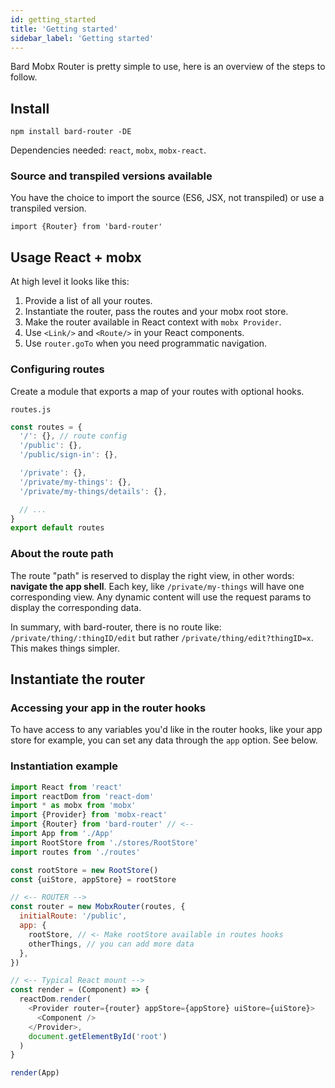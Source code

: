 ```yaml
---
id: getting_started
title: 'Getting started'
sidebar_label: 'Getting started'
---
```


Bard Mobx Router is pretty simple to use, here is an overview of the steps to follow.

## Install

```
npm install bard-router -DE
```

Dependencies needed: `react`, `mobx`, `mobx-react`.

### Source and transpiled versions available

You have the choice to import the source (ES6, JSX, not transpiled) or use a transpiled version.

`import {Router} from 'bard-router'`

## Usage React + mobx

At high level it looks like this:

1. Provide a list of all your routes.
2. Instantiate the router, pass the routes and your mobx root store.
3. Make the router available in React context with `mobx Provider`.
4. Use `<Link/>` and `<Route/>` in your React components.
5. Use `router.goTo` when you need programmatic navigation.

### Configuring routes

Create a module that exports a map of your routes with optional hooks.

`routes.js`

```js
const routes = {
  '/': {}, // route config
  '/public': {},
  '/public/sign-in': {},

  '/private': {},
  '/private/my-things': {},
  '/private/my-things/details': {},

  // ...
}
export default routes
```

### About the route path

The route "path" is reserved to display the right view, in other words: **navigate the app shell**. Each key, like `/private/my-things` will have one corresponding view. Any dynamic content will use the request params to display the corresponding data.

In summary, with bard-router, there is no route like: `/private/thing/:thingID/edit` but rather `/private/thing/edit?thingID=x`. This makes things simpler.

## Instantiate the router

### Accessing your app in the router hooks

To have access to any variables you'd like in the router hooks, like your app store for example, you can set any data through the `app` option. See below.

### Instantiation example

```js
import React from 'react'
import reactDom from 'react-dom'
import * as mobx from 'mobx'
import {Provider} from 'mobx-react'
import {Router} from 'bard-router' // <--
import App from './App'
import RootStore from './stores/RootStore'
import routes from './routes'

const rootStore = new RootStore()
const {uiStore, appStore} = rootStore

// <-- ROUTER -->
const router = new MobxRouter(routes, {
  initialRoute: '/public',
  app: {
    rootStore, // <- Make rootStore available in routes hooks
    otherThings, // you can add more data
  },
})

// <-- Typical React mount -->
const render = (Component) => {
  reactDom.render(
    <Provider router={router} appStore={appStore} uiStore={uiStore}>
      <Component />
    </Provider>,
    document.getElementById('root')
  )
}

render(App)
```
